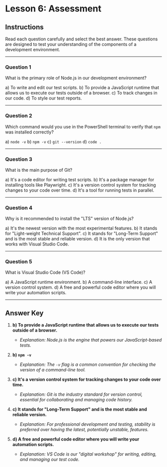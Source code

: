# Lesson 6: Assessment

## Instructions

Read each question carefully and select the best answer. These questions are designed to test your understanding of the components of a development environment.

---

### Question 1

What is the primary role of Node.js in our development environment?

a) To write and edit our test scripts.
b) To provide a JavaScript runtime that allows us to execute our tests outside of a browser.
c) To track changes in our code.
d) To style our test reports.

---

### Question 2

Which command would you use in the PowerShell terminal to verify that `npm` was installed correctly?

a) `node -v`
b) `npm -v`
c) `git --version`
d) `code .`

---

### Question 3

What is the main purpose of Git?

a) It's a code editor for writing test scripts.
b) It's a package manager for installing tools like Playwright.
c) It's a version control system for tracking changes to your code over time.
d) It's a tool for running tests in parallel.

---

### Question 4

Why is it recommended to install the "LTS" version of Node.js?

a) It's the newest version with the most experimental features.
b) It stands for "Light-weight Technical Support".
c) It stands for "Long-Term Support" and is the most stable and reliable version.
d) It is the only version that works with Visual Studio Code.

---

### Question 5

What is Visual Studio Code (VS Code)?

a) A JavaScript runtime environment.
b) A command-line interface.
c) A version control system.
d) A free and powerful code editor where you will write your automation scripts.

---

## Answer Key

1. **b) To provide a JavaScript runtime that allows us to execute our tests outside of a browser.**
   - *Explanation: Node.js is the engine that powers our JavaScript-based tests.*

2. **b) `npm -v`**
   - *Explanation: The `-v` flag is a common convention for checking the version of a command-line tool.*

3. **c) It's a version control system for tracking changes to your code over time.**
   - *Explanation: Git is the industry standard for version control, essential for collaborating and managing code history.*

4. **c) It stands for "Long-Term Support" and is the most stable and reliable version.**
   - *Explanation: For professional development and testing, stability is preferred over having the latest, potentially unstable, features.*

5. **d) A free and powerful code editor where you will write your automation scripts.**
   - *Explanation: VS Code is our "digital workshop" for writing, editing, and managing our test code.*